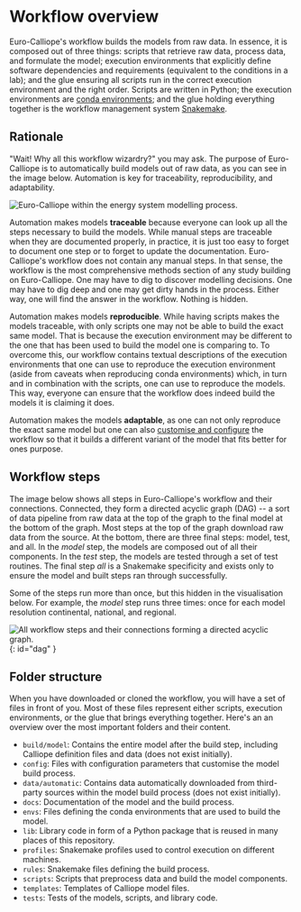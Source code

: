 # Workflow overview

Euro-Calliope's workflow builds the models from raw data.
In essence, it is composed out of three things: scripts that retrieve raw data, process data, and formulate the model; execution environments that explicitly define software dependencies and requirements (equivalent to the conditions in a lab); and the glue ensuring all scripts run in the correct execution environment and the right order.
Scripts are written in Python; the execution environments are [conda environments](https://docs.conda.io/en/latest/); and the glue holding everything together is the workflow management system [Snakemake](https://snakemake.readthedocs.io/en/v8.10.7/).

## Rationale

"Wait! Why all this workflow wizardry?" you may ask.
The purpose of Euro-Calliope is to automatically build models out of raw data, as you can see in the image below.
Automation is key for traceability, reproducibility, and adaptability.

![Euro-Calliope within the energy system modelling process.](../img/ec-in-modelling-process.png)

Automation makes models **traceable** because everyone can look up all the steps necessary to build the models.
While manual steps are traceable when they are documented properly, in practice, it is just too easy to forget to document one step or to forget to update the documentation.
Euro-Calliope's workflow does not contain any manual steps.
In that sense, the workflow is the most comprehensive methods section of any study building on Euro-Calliope.
One may have to dig to discover modelling decisions.
One may have to dig deep and one may get dirty hands in the process.
Either way, one will find the answer in the workflow.
Nothing is hidden.

Automation makes models **reproducible**.
While having scripts makes the models traceable, with only scripts one may not be able to build the exact same model.
That is because the execution environment may be different to the one that has been used to build the model one is comparing to.
To overcome this, our workflow contains textual descriptions of the execution environments that one can use to reproduce the execution environment (aside from caveats when reproducing conda environments) which, in turn and in combination with the scripts, one can use to reproduce the models.
This way, everyone can ensure that the workflow does indeed build the models it is claiming it does.

Automation makes the models **adaptable**, as one can not only reproduce the exact same model but one can also [customise and configure](./customisation.md) the workflow so that it builds a different variant of the model that fits better for ones purpose.

## Workflow steps

The image below shows all steps in Euro-Calliope's workflow and their connections.
Connected, they form a directed acyclic graph (DAG) -- a sort of data pipeline from raw data at the top of the graph to the final model at the bottom of the graph.
Most steps at the top of the graph download raw data from the source.
At the bottom, there are three final steps: model, test, and all.
In the _model_ step, the models are composed out of all their components.
In the _test_ step, the models are tested through a set of test routines.
The final step _all_ is a Snakemake specificity and exists only to ensure the model and built steps ran through successfully.

Some of the steps run more than once, but this hidden in the visualisation below. For example, the _model_ step runs three times: once for each model resolution continental, national, and regional.

![All workflow steps and their connections forming a directed acyclic graph.](../img/dag.png){: id="dag" }

## Folder structure

When you have downloaded or cloned the workflow, you will have a set of files in front of you. Most of these files represent either scripts, execution environments, or the glue that brings everything together. Here's an an overview over the most important folders and their content.

* `build/model`: Contains the entire model after the build step, including Calliope definition files and data (does not exist initially).
* `config`: Files with configuration parameters that customise the model build process.
* `data/automatic`: Contains data automatically downloaded from third-party sources within the model build process (does not exist initially).
* `docs`: Documentation of the model and the build process.
* `envs`: Files defining the conda environments that are used to build the model.
* `lib`: Library code in form of a Python package that is reused in many places of this repository.
* `profiles`: Snakemake profiles used to control execution on different machines.
* `rules`: Snakemake files defining the build process.
* `scripts`: Scripts that preprocess data and build the model components.
* `templates`: Templates of Calliope model files.
* `tests`: Tests of the models, scripts, and library code.
